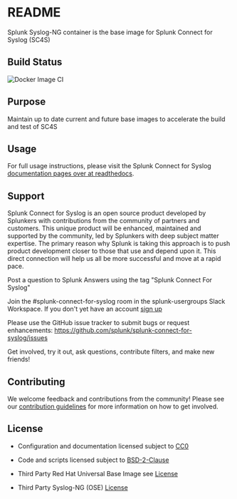 # README

Splunk Syslog-NG container is the base image for Splunk Connect for Syslog (SC4S) 

## Build Status

![Docker Image CI](https://github.com/splunk/splunk-syslog-ng-container/workflows/Docker%20Image%20CI/badge.svg?branch=master)


## Purpose

Maintain up to date current and future base images to accelerate the build and test of SC4S

## Usage

For full usage instructions, please visit the Splunk Connect for Syslog [documentation pages over at readthedocs](https://splunk-connect-for-syslog.readthedocs.io/en/master/).

## Support

Splunk Connect for Syslog is an open source product developed by Splunkers with contributions from the community of partners and customers. This unique product will be enhanced, maintained and supported by the community, led by Splunkers with deep subject matter expertise. The primary reason why Splunk is taking this approach is to push product development closer to those that use and depend upon it. This direct connection will help us all be more successful and move at a rapid pace.

Post a question to Splunk Answers using the tag "Splunk Connect For Syslog"

Join the #splunk-connect-for-syslog room in the splunk-usergroups Slack Workspace. If you don't yet have an account [sign up](https://docs.splunk.com/Documentation/Community/1.0/community/Chat)

Please use the GitHub issue tracker to submit bugs or request enhancements: https://github.com/splunk/splunk-connect-for-syslog/issues

Get involved, try it out, ask questions, contribute filters, and make new friends!

## Contributing

We welcome feedback and contributions from the community! Please see our [contribution guidelines](CONTRIBUTING.md) for more information on how to get involved.

## License

* Configuration and documentation licensed subject to [CC0](LICENSE-CC0)

* Code and scripts licensed subject to [BSD-2-Clause](LICENSE-BSD2) 

* Third Party Red Hat Universal Base Image see [License](https://www.redhat.com/licenses/EULA_Red_Hat_Universal_Base_Image_English_20190422.pdf)

* Third Party Syslog-NG (OSE) [License](https://github.com/balabit/syslog-ng)

